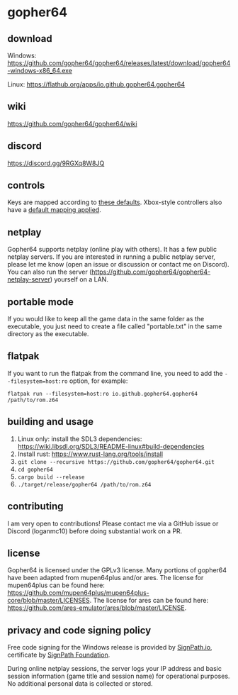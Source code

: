 # gopher64
## download

Windows: https://github.com/gopher64/gopher64/releases/latest/download/gopher64-windows-x86_64.exe

Linux: https://flathub.org/apps/io.github.gopher64.gopher64

## wiki

https://github.com/gopher64/gopher64/wiki

## discord

https://discord.gg/9RGXq8W8JQ

## controls

Keys are mapped according to [these defaults](https://github.com/gopher64/gopher64/wiki/Default-Keyboard-Setup). Xbox-style controllers also have a [default mapping applied](https://github.com/gopher64/gopher64/wiki/Default-Gamepad-Setup).

## netplay

Gopher64 supports netplay (online play with others). It has a few public netplay servers. If you are interested in running a public netplay server, please let me know (open an issue or discussion or contact me on Discord). You can also run the server (https://github.com/gopher64/gopher64-netplay-server) yourself on a LAN.

## portable mode

If you would like to keep all the game data in the same folder as the executable, you just need to create a file called "portable.txt" in the same directory as the executable.

## flatpak

If you want to run the flatpak from the command line, you need to add the `--filesystem=host:ro` option, for example:

```
flatpak run --filesystem=host:ro io.github.gopher64.gopher64 /path/to/rom.z64
```

## building and usage

1. Linux only: install the SDL3 dependencies: https://wiki.libsdl.org/SDL3/README-linux#build-dependencies
2. Install rust: https://www.rust-lang.org/tools/install
3. `git clone --recursive https://github.com/gopher64/gopher64.git`
4. `cd gopher64`
5. `cargo build --release`
6. `./target/release/gopher64 /path/to/rom.z64`

## contributing

I am very open to contributions! Please contact me via a GitHub issue or Discord (loganmc10) before doing substantial work on a PR.

## license

Gopher64 is licensed under the GPLv3 license. Many portions of gopher64 have been adapted from mupen64plus and/or ares. The license for mupen64plus can be found here: https://github.com/mupen64plus/mupen64plus-core/blob/master/LICENSES. The license for ares can be found here: https://github.com/ares-emulator/ares/blob/master/LICENSE.

## privacy and code signing policy

Free code signing for the Windows release is provided by [SignPath.io](https://about.signpath.io), certificate by [SignPath Foundation](https://signpath.org).

During online netplay sessions, the server logs your IP address and basic session information (game title and session name) for operational purposes. No additional personal data is collected or stored.
